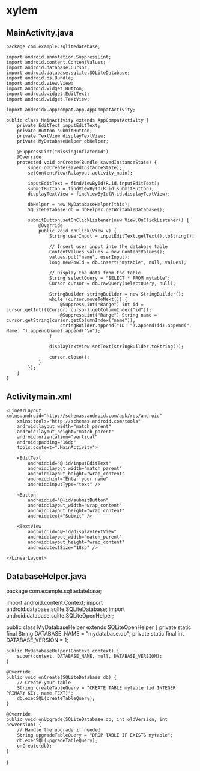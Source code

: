 # xylem
## MainActivity.java
```
package com.example.sqlitedatebase;

import android.annotation.SuppressLint;
import android.content.ContentValues;
import android.database.Cursor;
import android.database.sqlite.SQLiteDatabase;
import android.os.Bundle;
import android.view.View;
import android.widget.Button;
import android.widget.EditText;
import android.widget.TextView;

import androidx.appcompat.app.AppCompatActivity;

public class MainActivity extends AppCompatActivity {
    private EditText inputEditText;
    private Button submitButton;
    private TextView displayTextView;
    private MyDatabaseHelper dbHelper;

    @SuppressLint("MissingInflatedId")
    @Override
    protected void onCreate(Bundle savedInstanceState) {
        super.onCreate(savedInstanceState);
        setContentView(R.layout.activity_main);

        inputEditText = findViewById(R.id.inputEditText);
        submitButton = findViewById(R.id.submitButton);
        displayTextView = findViewById(R.id.displayTextView);

        dbHelper = new MyDatabaseHelper(this);
        SQLiteDatabase db = dbHelper.getWritableDatabase();

        submitButton.setOnClickListener(new View.OnClickListener() {
            @Override
            public void onClick(View v) {
                String userInput = inputEditText.getText().toString();

                // Insert user input into the database table
                ContentValues values = new ContentValues();
                values.put("name", userInput);
                long newRowId = db.insert("mytable", null, values);

                // Display the data from the table
                String selectQuery = "SELECT * FROM mytable";
                Cursor cursor = db.rawQuery(selectQuery, null);

                StringBuilder stringBuilder = new StringBuilder();
                while (cursor.moveToNext()) {
                    @SuppressLint("Range") int id = cursor.getInt(((Cursor) cursor).getColumnIndex("id"));
                    @SuppressLint("Range") String name = cursor.getString(cursor.getColumnIndex("name"));
                    stringBuilder.append("ID: ").append(id).append(", Name: ").append(name).append("\n");
                }

                displayTextView.setText(stringBuilder.toString());

                cursor.close();
            }
        });
    }
}
```
## Activitymain.xml
```
<LinearLayout xmlns:android="http://schemas.android.com/apk/res/android"
    xmlns:tools="http://schemas.android.com/tools"
    android:layout_width="match_parent"
    android:layout_height="match_parent"
    android:orientation="vertical"
    android:padding="16dp"
    tools:context=".MainActivity">

    <EditText
        android:id="@+id/inputEditText"
        android:layout_width="match_parent"
        android:layout_height="wrap_content"
        android:hint="Enter your name"
        android:inputType="text" />

    <Button
        android:id="@+id/submitButton"
        android:layout_width="wrap_content"
        android:layout_height="wrap_content"
        android:text="Submit" />

    <TextView
        android:id="@+id/displayTextView"
        android:layout_width="match_parent"
        android:layout_height="wrap_content"
        android:textSize="18sp" />

</LinearLayout>
```
## DatabaseHelper.java
package com.example.sqlitedatebase;

import android.content.Context;
import android.database.sqlite.SQLiteDatabase;
import android.database.sqlite.SQLiteOpenHelper;

public class MyDatabaseHelper extends SQLiteOpenHelper {
    private static final String DATABASE_NAME = "mydatabase.db";
    private static final int DATABASE_VERSION = 1;

    public MyDatabaseHelper(Context context) {
        super(context, DATABASE_NAME, null, DATABASE_VERSION);
    }

    @Override
    public void onCreate(SQLiteDatabase db) {
        // Create your table
        String createTableQuery = "CREATE TABLE mytable (id INTEGER PRIMARY KEY, name TEXT)";
        db.execSQL(createTableQuery);
    }

    @Override
    public void onUpgrade(SQLiteDatabase db, int oldVersion, int newVersion) {
        // Handle the upgrade if needed
        String upgradeTableQuery = "DROP TABLE IF EXISTS mytable";
        db.execSQL(upgradeTableQuery);
        onCreate(db);
    }
}
```
